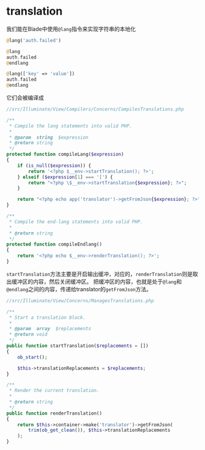 # translation

我们能在Blade中使用`@lang`指令来实现字符串的本地化


```php
@lang('auth.failed')

@lang
auth.failed
@endlang

@lang(['key' => 'value'])
auth.failed
@endlang
```

它们会被编译成

```php
//src/Illuminate/View/Compilers/Concerns/CompilesTranslations.php

/**
 * Compile the lang statements into valid PHP.
 *
 * @param  string  $expression
 * @return string
 */
protected function compileLang($expression)
{
    if (is_null($expression)) {
        return '<?php $__env->startTranslation(); ?>';
    } elseif ($expression[1] === '[') {
        return "<?php \$__env->startTranslation{$expression}; ?>";
    }

    return "<?php echo app('translator')->getFromJson{$expression}; ?>";
}

/**
 * Compile the end-lang statements into valid PHP.
 *
 * @return string
 */
protected function compileEndlang()
{
    return '<?php echo $__env->renderTranslation(); ?>';
}
```

`startTranslation`方法主要是开启输出缓冲，对应的，`renderTranslation`则是取出缓冲区的内容，然后关闭缓冲区。
把缓冲区的内容，也就是处于`@lang`和`@endlang`之间的内容，传递给translator的`getFromJson`方法。

```php
//src/Illuminate/View/Concerns/ManagesTranslations.php

/**
 * Start a translation block.
 *
 * @param  array  $replacements
 * @return void
 */
public function startTranslation($replacements = [])
{
    ob_start();

    $this->translationReplacements = $replacements;
}

/**
 * Render the current translation.
 *
 * @return string
 */
public function renderTranslation()
{
    return $this->container->make('translator')->getFromJson(
        trim(ob_get_clean()), $this->translationReplacements
    );
}
```